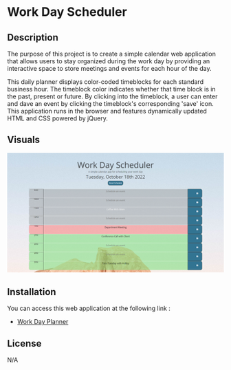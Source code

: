 # Work Day Scheduler

## Description

The purpose of this project is to create a simple calendar web application that allows users to stay organized during the work day by providing an interactive space to store meetings and events for each hour of the day. 

This daily planner displays color-coded timeblocks for each standard business hour. The timeblock color indicates whether that time block is in the past, present or future. By clicking into the timeblock, a user can enter and dave an event by clicking the timeblock's corresponding 'save' icon. This application runs in the browser and features dynamically updated HTML and CSS powered by jQuery.

## Visuals
![img](Assets/img/screenshot.png)

## Installation
You can access this web application at the following link : 
* [Work Day Planner](t-starkw.github.io/mycal-personal)

## License
N/A